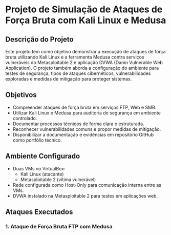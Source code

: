 # Projeto de Simulação de Ataques de Força Bruta com Kali Linux e Medusa

## Descrição do Projeto
Este projeto tem como objetivo demonstrar a execução de ataques de força bruta utilizando Kali Linux e a ferramenta Medusa contra serviços vulneráveis do Metasploitable 2 e aplicação DVWA (Damn Vulnerable Web Application). O projeto também aborda a configuração do ambiente para testes de segurança, tipos de ataques cibernéticos, vulnerabilidades exploradas e medidas de mitigação para proteger sistemas.

## Objetivos
- Compreender ataques de força bruta em serviços FTP, Web e SMB.
- Utilizar Kali Linux e Medusa para auditoria de segurança em ambiente controlado.
- Documentar processos técnicos de forma clara e estruturada.
- Reconhecer vulnerabilidades comuns e propor medidas de mitigação.
- Disponibilizar a documentação e evidências em repositório GitHub como portfólio técnico.

## Ambiente Configurado
- Duas VMs no VirtualBox:
  - Kali Linux (atacante)
  - Metasploitable 2 (vítima vulnerável)
- Rede configurada como Host-Only para comunicação interna entre as VMs.
- DVWA instalado na Metasploitable 2 para testes em aplicações web.

## Ataques Executados

### 1. Ataque de Força Bruta FTP com Medusa

 
